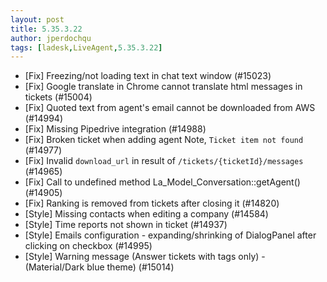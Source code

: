 ```yaml
---
layout: post
title: 5.35.3.22
author: jperdochqu
tags: [ladesk,LiveAgent,5.35.3.22]
---
```


- [Fix] Freezing/not loading text in chat text window (#15023)
- [Fix] Google translate in Chrome cannot translate html messages in tickets (#15004)
- [Fix] Quoted text from agent's email cannot be downloaded from AWS (#14994)
- [Fix] Missing Pipedrive integration (#14988)
- [Fix] Broken ticket when adding agent Note, `Ticket item not found` (#14977)
- [Fix] Invalid `download_url` in result of `/tickets/{ticketId}/messages` (#14965)
- [Fix] Call to undefined method La_Model_Conversation::getAgent() (#14905)
- [Fix] Ranking is removed from tickets after closing it (#14820)
- [Style] Missing contacts when editing a company (#14584)
- [Style] Time reports not shown in ticket (#14937)
- [Style] Emails configuration - expanding/shrinking of DialogPanel after clicking on checkbox (#14995)
- [Style] Warning message (Answer tickets with tags only) - (Material/Dark blue theme) (#15014)
